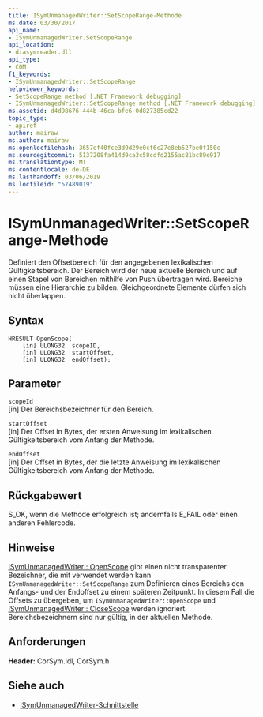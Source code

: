 ```yaml
---
title: ISymUnmanagedWriter::SetScopeRange-Methode
ms.date: 03/30/2017
api_name:
- ISymUnmanagedWriter.SetScopeRange
api_location:
- diasymreader.dll
api_type:
- COM
f1_keywords:
- ISymUnmanagedWriter::SetScopeRange
helpviewer_keywords:
- SetScopeRange method [.NET Framework debugging]
- ISymUnmanagedWriter::SetScopeRange method [.NET Framework debugging]
ms.assetid: d4d98676-444b-46ca-bfe6-0d827385cd22
topic_type:
- apiref
author: mairaw
ms.author: mairaw
ms.openlocfilehash: 3657ef40fce3d9d29e0cf6c27e8eb527be0f150e
ms.sourcegitcommit: 5137208fa414d9ca3c58cdfd2155ac81bc89e917
ms.translationtype: MT
ms.contentlocale: de-DE
ms.lasthandoff: 03/06/2019
ms.locfileid: "57489019"
---
```

# <a name="isymunmanagedwritersetscoperange-method"></a>ISymUnmanagedWriter::SetScopeRange-Methode
Definiert den Offsetbereich für den angegebenen lexikalischen Gültigkeitsbereich. Der Bereich wird der neue aktuelle Bereich und auf einen Stapel von Bereichen mithilfe von Push übertragen wird. Bereiche müssen eine Hierarchie zu bilden. Gleichgeordnete Elemente dürfen sich nicht überlappen.  
  
## <a name="syntax"></a>Syntax  
  
```  
HRESULT OpenScope(  
    [in] ULONG32  scopeID,  
    [in] ULONG32  startOffset,  
    [in] ULONG32  endOffset);  
```  
  
## <a name="parameters"></a>Parameter  
 `scopeId`  
 [in] Der Bereichsbezeichner für den Bereich.  
  
 `startOffset`  
 [in] Der Offset in Bytes, der ersten Anweisung im lexikalischen Gültigkeitsbereich vom Anfang der Methode.  
  
 `endOffset`  
 [in] Der Offset in Bytes, der die letzte Anweisung im lexikalischen Gültigkeitsbereich vom Anfang der Methode.  
  
## <a name="return-value"></a>Rückgabewert  
 S_OK, wenn die Methode erfolgreich ist; andernfalls E_FAIL oder einen anderen Fehlercode.  
  
## <a name="remarks"></a>Hinweise  
 [ISymUnmanagedWriter:: OpenScope](../../../../docs/framework/unmanaged-api/diagnostics/isymunmanagedwriter-openscope-method.md) gibt einen nicht transparenter Bezeichner, die mit verwendet werden kann `ISymUnmanagedWriter::SetScopeRange` zum Definieren eines Bereichs den Anfangs- und der Endoffset zu einem späteren Zeitpunkt. In diesem Fall die Offsets zu übergeben, um `ISymUnmanagedWriter::OpenScope` und [ISymUnmanagedWriter:: CloseScope](../../../../docs/framework/unmanaged-api/diagnostics/isymunmanagedwriter-closescope-method.md) werden ignoriert. Bereichsbezeichnern sind nur gültig, in der aktuellen Methode.  
  
## <a name="requirements"></a>Anforderungen  
 **Header:** CorSym.idl, CorSym.h  
  
## <a name="see-also"></a>Siehe auch
- [ISymUnmanagedWriter-Schnittstelle](../../../../docs/framework/unmanaged-api/diagnostics/isymunmanagedwriter-interface.md)
